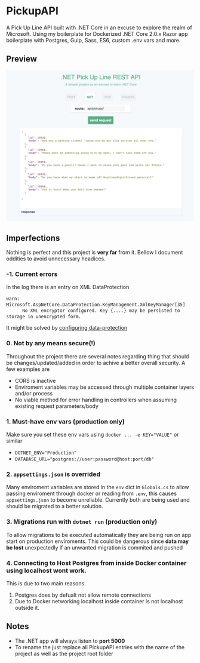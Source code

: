 # PickupAPI

A Pick Up Line API built with .NET Core in an excuse to explore the realm of Microsoft. Using my boilerplate for Dockerized .NET Core 2.0.x Razor app boilerplate with Postgres, Gulp, Sass, ES6, custom .env vars and more. 

## Preview

![Preciew of Pickup API](docs/gh-images/preview.jpeg)

## Imperfections

Nothing is perfect and this project is **very far** from it. Bellow I document oddities to avoid unnecessary headices.

### -1. Current errors

In the log there is an entry on XML DataProtection

```
warn: Microsoft.AspNetCore.DataProtection.KeyManagement.XmlKeyManager[35]
      No XML encryptor configured. Key {....} may be persisted to storage in unencrypted form.
```

It might be solved by [configuring data-protection](https://docs.microsoft.com/sv-se/aspnet/core/security/data-protection/configuration/overview?tabs=aspnetcore2x)

### 0. Not by any means secure(!)
Throughout the project there are several notes regarding thing that should be changes/updated/added in order to achive a better overall security. A few examples are

* CORS is inactive
* Enviroment variables may be accessed through multiple container layers and/or process
* No viable method for error handling in controllers when assuming existing request parameters/body

### 1. Must-have env vars (production only)
Make sure you set these env vars using `docker ... -e KEY="VALUE"` or similar

* `DOTNET_ENV="Production"`
* `DATABASE_URL="postgres://user:password@host:port/db"`

### 2. `appsettings.json` is overrided

Many enviroment variables are stored in the `env` dict in `Globals.cs` to allow passing enviroment through docker or reading from `.env`, this causes `appsettings.json` to become unreliable. Currently both are being used and should be migrated to a better solution.

### 3. Migrations run with `dotnet run` (production only)
To allow migrations to be executed automatically they are being run on app start on production enviroments. This could be dangerous since **data may be lost** unexpectedly if an unwanted migration is commited and pushed

### 4. Connecting to Host Postgres from inside Docker container using localhost wont work.
This is due to two main reasons.

1. Postgres does by defualt not allow remote connections
2. Due to Docker networking localhost inside container is not localhost outside it.

## Notes

* The .NET app will always listen to **port 5000**
* To rename the just replace all PickupAPI entries with the name of the project as well as the project root folder
